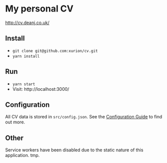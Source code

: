 # My personal CV

http://cv.deanj.co.uk/

## Install

- `git clone git@github.com:xurion/cv.git`
- `yarn install`

## Run

- `yarn start`
- Visit: http://localhost:3000/

## Configuration

All CV data is stored in `src/config.json`. See the [Configuration Guide](CONFIGURATION.md) to find out more.

## Other

Service workers have been disabled due to the static nature of this application. tmp.
